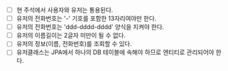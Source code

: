 
- [ ] 현 주석에서 사용자와 유저는 통용된다.
- [ ] 유저의 전화번호는 '-' 기호를 포함한 13자리여야만 한다.
- [ ] 유저의 전화번호는 'ddd-dddd-dddd' 양식을 지켜야 한다.
- [ ] 유저의 이름길이는 2글자 미만이 될 수 없다.
- [ ] 유저의 정보(이름, 전화번호)를 조회할 수 있다.
- [ ] 유저클래스는 JPA에서 하나의 DB 테이블에 속해야 하므로 엔티티로 관리되어야 한다.
